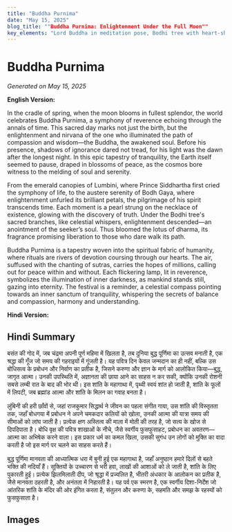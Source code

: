 ```yaml
---
title: "Buddha Purnima"
date: "May 15, 2025"
blog_title: ""Buddha Purnima: Enlightenment Under the Full Moon""
key_elements: "Lord Buddha in meditation pose, Bodhi tree with heart-shaped leaves, full moon in background, lotus flowers, deer symbolizing Sarnath, Dharmachakra (wheel of dharma), monks with folded hands, flowing robes, serene facial expression, aura or halo around Buddha, earthy background, Madhubani-style borders with vines and flowers, peacocks and fish motifs, sun and moon together, soft natural colors like ochre, red, green, and black"
---
```


# Buddha Purnima

*Generated on May 15, 2025*

**English Version:**

In the cradle of spring, when the moon blooms in fullest splendor, the world celebrates Buddha Purnima, a symphony of reverence echoing through the annals of time. This sacred day marks not just the birth, but the enlightenment and nirvana of the one who illuminated the path of compassion and wisdom—the Buddha, the awakened soul. Before his presence, shadows of ignorance dared not tread, for his light was the dawn after the longest night. In this epic tapestry of tranquility, the Earth itself seemed to pause, draped in blossoms of peace, as the cosmos bore witness to the melding of soul and serenity.

From the emerald canopies of Lumbini, where Prince Siddhartha first cried the symphony of life, to the austere serenity of Bodh Gaya, where enlightenment unfurled its brilliant petals, the pilgrimage of his spirit transcends time. Each moment is a pearl strung on the necklace of existence, glowing with the discovery of truth. Under the Bodhi tree's sacred branches, like celestial whispers, enlightenment descended—an anointment of the seeker’s soul. Thus bloomed the lotus of dharma, its fragrance promising liberation to those who dare walk its path.

Buddha Purnima is a tapestry woven into the spiritual fabric of humanity, where rituals are rivers of devotion coursing through our hearts. The air, suffused with the chanting of sutras, carries the hopes of millions, calling out for peace within and without. Each flickering lamp, lit in reverence, symbolizes the illumination of inner darkness, as mankind stands still, gazing into eternity. The festival is a reminder, a celestial compass pointing towards an inner sanctum of tranquility, whispering the secrets of balance and compassion, harmony and understanding.

**Hindi Version:**

## Hindi Summary

बसंत की गोद में, जब चंद्रमा अपनी पूर्ण महिमा में खिलता है, तब दुनिया बुद्ध पूर्णिमा का उत्सव मनाती है, एक श्रद्धा की गूँज जो समय की गहराइयों में गूंजती है। यह पवित्र दिन केवल जन्मदान का ही नहीं, बल्कि उस बोधिसत्व के प्रबोधन और निर्वाण का प्रतीक है, जिसने करुणा और ज्ञान के मार्ग को आलोकित किया—बुद्ध, जागृत आत्मा। उनकी उपस्थिति में, अज्ञानता की छाया आने का साहस न कर सकी, क्योंकि उनकी रोशनी सबसे लम्बी रात के बाद की भोर थी। इस शांति के महागाथा में, पृथ्वी स्वयं शांत हो जाती है, शांति के फूलों में लिपटी, जब ब्रह्मांड आत्मा और शांति के मिलन का गवाह बनता है।

लुंबिनी की हरी छाँवों से, जहां राजकुमार सिद्धार्थ ने जीवन का पहला संगीत गाया, उस शांति की विस्तृतता तक, जहाँ बोधगया में प्रबोधन ने अपने चमकदार कलियों को खोला, उनकी आत्मा की यात्रा समय की सीमाओं को लांघ जाती है। प्रत्येक क्षण अस्तित्व की माला में मोती की तरह है, जो सत्य के खोज से दिपदिपाता है। बोधि वृक्ष की पवित्र शाखाओं के नीचे, जैसे स्वर्गीय फुसफुसाहट, प्रबोधन का अवतरण—आत्मा का अभिषेक करने वाला। इस प्रकार धर्म का कमल खिला, उसकी सुगंध उन लोगों को मुक्ति का वादा करती है जो इस मार्ग पर चलने का साहस करते हैं।

बुद्ध पूर्णिमा मानवता की आध्यात्मिक धरा में बुनी हुई एक महागाथा है, जहाँ अनुष्ठान हमारे दिलों से बहते भक्ति की नदियाँ हैं। सूक्तियों के उच्चारण से भरी हवा, लाखों की आशाओं को ले जाती है, शांति के लिए पुकारती हुई। प्रत्येक झिलमिलाती दीप, जो श्रृद्धा में प्रज्वलित है, भीतरी अंधकार के आलोकन का प्रतीक है, जैसे मानवता ठहरती है, और अनंतता में निहारती है। यह पर्व एक स्मरण है, एक स्वर्गीय दिशा-निर्देश जो आंतरिक शांति के मंदिर की ओर इंगित करता है, संतुलन और करुणा के, सहमति और समझ के रहस्यों को फुसफुसाता है।

## Images


